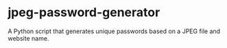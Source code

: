 # jpeg-password-generator
 A Python script that generates unique passwords based on a JPEG file and website name.
